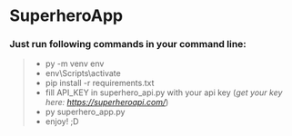 # SuperheroApp

### Just run following commands in your command line:
> - py -m venv env
> - env\Scripts\activate
> - pip install -r requirements.txt
> - fill API_KEY in superhero_api.py with your api key (*get your key here: https://superheroapi.com/*)
> - py superhero_app.py
> - enjoy! ;D